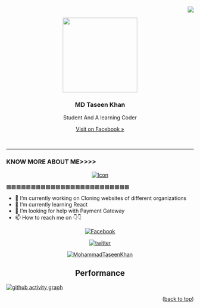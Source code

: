 <div id="top"></div>

<br />
<div align="">
  <div align="right">
    <img src="https://profile-counter.glitch.me/%7BMohammadTaseenKhan%7D/count.svg">
    <br />
  </div>


  
<p align="center">
 <img src="https://thumbs.gfycat.com/ConcreteCarefulHoki-size_restricted.gif" width="200px">
  <h3 align="center">MD Taseen Khan</h3>
  <p align="center">Student And A learning Coder</p>
  <p align="center"><a align="center" href="https://www.facebook.com/MDTaseenKhanBD">Visit on Facebook »</a></p>
  <br />
</p>  

----------------------------------------------------------------------------------------------------------------------
### KNOW MORE ABOUT ME>>>>
<p align="center"><a href="https://github.com/MohammadTaseenKhan/"><img title="Icon" src="https://github-readme-stats.vercel.app/api?username=MohammadTaseenKhan&show_icons=true&include_all_commits=true&theme=chartreuse-dark&cache_seconds=3200"></a>
</p>
  
  ▩▩▩▩▩▩▩▩▩▩▩▩▩▩▩▩▩▩▩▩▩▩▩▩▩

- 🔭 I’m currently working on  Cloning websites of different organizations
- 🌱 I’m currently learning React
- 🤔 I’m looking for help with  Payment Gateway 
- 📫 How to reach me on 👇👇

<p align="center">
<a href="https://www.facebook.com/MDTaseenKhanBD"><img title="Facebook" src="https://img.shields.io/badge/MohammadTaseenKhan-brightgreen?style=for-the-badge&logo=facebook"></a>

</p>


<p align="center">
<a href="https://twitter.com/MDTaseenKhan"><img title="twitter" src="https://img.shields.io/static/v1?label=&message=Twitter&color=ffffff&logo=twitter"></a>
</p>

<p align="center">
<a href="https://github.com/MohammadTaseenKhan"><img title="MohammadTaseenKhan" src="https://github-readme-stats.vercel.app/api/top-langs/?username=MohammadTaseenKhan&layout=compact"></a>
</p>



<h2 align='center'>Performance</h2>

[![github activity graph](https://github-readme-activity-graph.cyclic.app/graph?username=MohammadTaseenKhan&bg_color=000000&color=ffffff&line=ff0000&point=11ff00&area=true&hide_border=true)](https://github.com/ashutosh00710/github-readme-activity-graph)






<p align="right">(<a href="#top">back to top</a>)</p>
